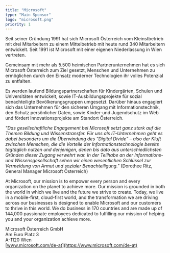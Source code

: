 ```yaml
---
title: "Microsoft"
type: "Main Sponsor"
logo: "microsoft.png"
priority: 1
---
```


Seit seiner Gründung 1991 hat sich Microsoft Österreich vom Kleinstbetrieb mit drei Mitarbeitern zu einem Mittelbetrieb mit heute rund 340 Mitarbeitern entwickelt. Seit 1991 ist Microsoft mit einer eigenen Niederlassung in Wien vertreten.

Gemeinsam mit mehr als 5.500 heimischen Partnerunternehmen hat es sich Microsoft Österreich zum Ziel gesetzt, Menschen und Unternehmen zu ermöglichen durch den Einsatz moderner Technologien ihr volles Potenzial zu entfalten.

Es werden laufend Bildungspartnerschaften für Kindergärten, Schulen und Universitäten entwickelt, sowie IT-Ausbildungsprojekte für sozial benachteiligte Bevölkerungsgruppen umgesetzt. Darüber hinaus engagiert sich das Unternehmen für den sicheren Umgang mit Informationstechnik, den Schutz persönlicher Daten,
sowie Kinder-und Jugendschutz im Web und fördert Innovationsprojekte am Standort Österreich.

*"Das gesellschaftliche Engagement bei Microsoft setzt ganz stark auf die Themen Bildung und Wissenstransfer. Für uns als IT-Unternehmen geht es dabei besonders um die Überwindung des “Digital Divide” – also der Kluft zwischen Menschen, die die Vorteile der Informationstechnologie bereits tagtäglich nutzen und denjenigen, denen bis dato aus unterschiedlichsten Gründen dieser Zugang verwehrt war. In der Teilhabe an der Informations- und Wissensgesellschaft sehen wir einen wesentlichen Schlüssel zur Vermeidung von Armut und sozialer Benachteiligung."* (Dorothee Ritz, General Manager Microsoft Österreich)

At Microsoft, our mission is to empower every person and every organization on the planet to achieve more. Our mission is grounded in both the world in which we live and the future we strive to create. Today, we live in a mobile-first, cloud-first world, and the transformation we are driving across our businesses is designed to enable Microsoft and our customers to thrive in this world.
We do business in 170 countries and are made up of 144,000 passionate employees dedicated to fulfilling our mission of helping you and your organization achieve more.

Microsoft Österreich GmbH  
Am Euro Platz 3  
A-1120 Wien  
[www.microsoft.com/de-at](https://www.microsoft.com/de-at)